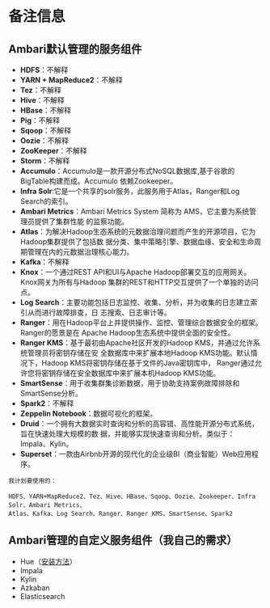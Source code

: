 备注信息
================================================================================
## Ambari默认管理的服务组件
+ **HDFS**：不解释
+ **YARN + MapReduce2**：不解释
+ **Tez**：不解释
+ **Hive**：不解释
+ **HBase**：不解释
+ **Pig**：不解释
+ **Sqoop**：不解释
+ **Oozie**：不解释
+ **ZooKeeper**：不解释
+ **Storm**：不解释
+ **Accumulo**：Accumulo是一款开源分布式NoSQL数据库,基于谷歌的BigTable构建而成。Accumulo
依赖Zookeeper。
+ **Infra Solr**:它是一个共享的solr服务，此服务用于Atlas，Ranger和Log Search的索引。
+ **Ambari Metrics**：Ambari Metrics System 简称为 AMS，它主要为系统管理员提供了集群性能
的监察功能。
+ **Atlas**：为解决Hadoop生态系统的元数据治理问题而产生的开源项目，它为Hadoop集群提供了包括数
据分类、集中策略引擎、数据血缘、安全和生命周期管理在内的元数据治理核心能力。
+ **Kafka**：不解释
+ **Knox**：一个通过REST API和UI与Apache Hadoop部署交互的应用网关。Knox网关为所有与Hadoop
集群的REST和HTTP交互提供了一个单独的访问点。
+ **Log Search**：主要功能包括日志监控、收集、分析，并为收集的日志建立索引从而进行故障排查，日
志搜索、日志审计等。
+ **Ranger**：用在Hadoop平台上并提供操作、监控、管理综合数据安全的框架。Ranger的愿景是在
Apache Hadoop生态系统中提供全面的安全性。
+ **Ranger KMS**：基于最初由Apache社区开发的Hadoop KMS，并通过允许系统管理员将密钥存储在安
全数据库中来扩展本地Hadoop KMS功能。默认情况下，Hadoop KMS将密钥存储在基于文件的Java密钥库中，
Ranger通过允许您将密钥存储在安全数据库中来扩展本机Hadoop KMS功能。
+ **SmartSense**：用于收集群集诊断数据，用于协助支持案例故障排除和SmartSense分析。
+ **Spark2**：不解释
+ **Zeppelin Notebook**：数据可视化的框架。
+ **Druid**：一个拥有大数据实时查询和分析的高容错、高性能开源分布式系统，旨在快速处理大规模的数
据，并能够实现快速查询和分析。类似于：Impala、Kylin。
+ **Superset**：一款由Airbnb开源的现代化的企业级BI（商业智能）Web应用程序。
```
我计划要使用的：

HDFS、YARN+MapReduce2、Tez、Hive、HBase、Sqoop、Oozie、Zookeeper、Infra Solr、Ambari Metrics、
Atlas、Kafka、Log Search、Ranger、Ranger KMS、SmartSense、Spark2
```

## Ambari管理的自定义服务组件（我自己的需求）
+ Hue（[安装方法](https://www.cnblogs.com/chenzhan1992/p/7940418.html)）
+ Impala
+ Kylin
+ Azkaban
+ Elasticsearch



